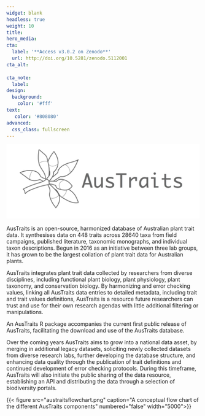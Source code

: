 ```yaml
---
widget: blank
headless: true
weight: 10
title:
hero_media:
cta:
  label: '**Access v3.0.2 on Zenodo**'
  url: http://doi.org/10.5281/zenodo.5112001
cta_alt:

cta_note:
  label:
design:
  background:
    color: '#fff'
text:
   color: '#808080'
advanced:
  css_class: fullscreen
---
```


![screen reader text](austraitslogo.jpg)

AusTraits is an open-source, harmonized database of Australian plant trait data. It synthesises data on 448 traits across 28640 taxa from field campaigns, published literature, taxonomic monographs, and individual taxon descriptions. Begun in 2016 as an initiative between three lab groups, it has grown to be the largest collation of plant trait data for Australian plants.

AusTraits integrates plant trait data collected by researchers from diverse disciplines, including functional plant biology, plant physiology, plant taxonomy, and conservation biology. By harmonizing and error checking values, linking all AusTraits data entries to detailed metadata, including trait and trait values definitions, AusTraits is a resource future researchers can trust and use for their own research agendas with little additional filtering or manipulations.

An AusTraits R package accompanies the current first public release of AusTraits, facilitating the download and use of the AusTraits database.

Over the coming years AusTraits aims to grow into a national data asset, by merging in additional legacy datasets, soliciting newly collected datasets from diverse research labs, further developing the database structure, and enhancing data quality through the publication of trait definitions and continued development of error checking protocols. During this timeframe, AusTraits will also initiate the public sharing of the data resource, establishing an API and distributing the data through a selection of biodiversity portals.


{{< figure src="austraitsflowchart.png" caption="A conceptual flow chart of the different AusTraits components" numbered="false" width="5000">}}
